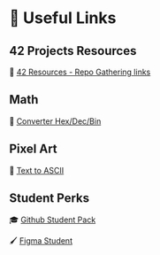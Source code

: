 # 🔗 Useful Links

## 42 Projects Resources

📑 [42 Resources - Repo Gathering links](https://github.com/jotavare/42-resources)

## Math

:abacus: [Converter Hex/Dec/Bin](https://www.mathsisfun.com/binary-decimal-hexadecimal-converter.html)

## Pixel Art

🎨 [Text to ASCII](https://patorjk.com/software/taag/#p=display&f=Bulbhead&t=Fractol)

## Student Perks

🎓 [Github Student Pack](https://education.github.com/pack)

🖌️ [Figma Student](https://www.figma.com/fr/education/)
